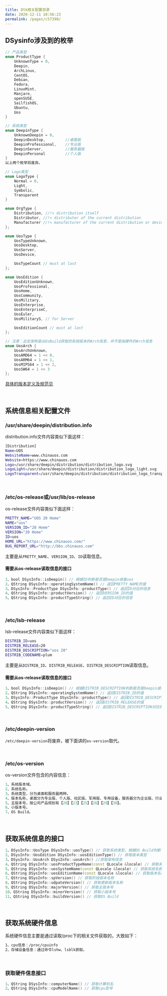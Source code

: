 ```yaml
---
title: Dtk相关配置目录
date: 2020-12-11 10:56:23
permalink: /pages/c57390/
---
```




## DSysinfo涉及到的枚举

```cpp
// 产品类型
enum ProductType {
    UnknownType = 0,
    Deepin,
    ArchLinux,
    CentOS,
    Debian,
    Fedora,
    LinuxMint,
    Manjaro,
    openSUSE,
    SailfishOS,
    Ubuntu,
    Uos
}

// 系统类型
enum DeepinType {
    UnknownDeepin = 0,
    DeepinDesktop,         //桌面版
    DeepinProfessional,    //专业版
    DeepinServer,          //服务器版
    DeepinPersonal         //个人版
}
以上两个枚举将废弃。

// Logo类型
enum LogoType {
    Normal = 0,
    Light,
    Symbolic,
    Transparent
}

enum OrgType {
    Distribution, //!< distribution itself
    Distributor, //!< distributer of the current distribution
    Manufacturer //!< manufacturer of the current distribution or device
};

enum UosType {
    UosTypeUnknown,
    UosDesktop,
    UosServer,
    UosDevice,

    UosTypeCount // must at last
};

enum UosEdition {
    UosEditionUnknown,
    UosProfessional,
    UosHome,
    UosCommunity,
    UosMilitary,
    UosEnterprise,
    UosEnterpriseC,
    UosEuler,
    UosMilitaryS, // for Server

    UosEditionCount // must at last
};

// 注意：此处架构是从OsBuild获取的系统版本的Arch信息，并不是指硬件的Arch信息
enum UosArch {
    UosArchUnknown,
    UosAMD64 = 1 << 0,
    UosARM64 = 1 << 1,
    UosMIPS64 = 1 << 2,
    UosSW64 = 1 << 3
};
```

[具体的版本定义及规范见](后面补上) 

<br>

## 系统信息相关配置文件

### /usr/share/deepin/distribution.info

distribution.info文件内容类似下面这样：

```bash
[Distribution]
Name=UOS
WebsiteName=www.chinauos.com
Website=https://www.chinauos.com
Logo=/usr/share/deepin/distribution/distribution_logo.svg
LogoLight=/usr/share/deepin/distribution/distribution_logo_light.svg
LogoTransparent=/usr/share/deepin/distribution/distribution_logo_transparent.svg
```

<br>

### /etc/os-release或/usr/lib/os-release

os-release文件内容类似下面这样：

```bash
PRETTY_NAME="UOS 20 Home"
NAME="uos"
VERSION_ID="20 Home"
VERSION="20 Home"
ID=uos
HOME_URL="https://www.chinauos.com/"
BUG_REPORT_URL="http://bbs.chinauos.com"
```

主要是从`PRETTY_NAME`、`VERSION_ID`、`ID`读取信息。

#### 需要从os-release读取信息的接口

```cpp
1、bool DSysInfo::isDeepin() // 根据ID判断是否是Deepin或者uos
2、QString DSysInfo::operatingSystemName() // 返回PRETTY_NAME的值
3、DSysInfo::ProductType DSysInfo::productType() // 返回ID对应的信息
4、QString DSysInfo::productVersion() // 返回VERSION_ID的值
5、QString DSysInfo::productTypeString() // 返回ID对应的信息
```

<br>

### /etc/lsb-release

lsb-release文件内容类似下面这样：

```bash
DISTRIB_ID=uos
DISTRIB_RELEASE=20
DISTRIB_DESCRIPTION="uos 20"
DISTRIB_CODENAME=plum
```

主要是从`DISTRIB_ID`、`DISTRIB_RELEASE`、`DISTRIB_DESCRIPTION`读取信息。

#### 需要从os-release读取信息的接口

```cpp
1、bool DSysInfo::isDeepin() // 根据DISTRIB_DESCRIPTION判断是否是Deepin或者uos
2、QString DSysInfo::operatingSystemName() // 返回DISTRIB_ID的值
3、DSysInfo::ProductType DSysInfo::productType() // 返回DISTRIB_DESCRIPTION对应的信息
4、QString DSysInfo::productVersion() // 返回DISTRIB_RELEASE的值
5、QString DSysInfo::productTypeString() // 返回DISTRIB_DESCRIPTION对应的信息
```

<br>

### /etc/deepin-version

`/etc/deepin-version`将废弃，被下面讲的`os-version`取代。

<br>

### /etc/os-version

os-version文件包含的内容信息：

```cpp
1、系统版本域。
2、系统名称。
3、系统类型，分为桌面和服务器两种。
4、版本名称，桌面分为专业版、个人版、社区版、军用版、专用设备，服务器分为企业版、行业版、欧拉版、军用版。
5、主版本号，按公司产品规划有【20】【23】【25】【26】【29】【30】。
6、小版本号。
7、OS Build。
```

<br>

## 获取系统信息的接口

```cpp
1、DSysInfo::UosType DSysInfo::uosType() // 获取系统类型，根据OS Build判断
2、DSysInfo::UosEdition DSysInfo::uosEditionType() // 获取版本类型
3、DSysInfo::UosArch DSysInfo::uosArch() //获取架构信息
4、QString DSysInfo::uosProductTypeName(const QLocale &locale) // 获取系统类型，根据locale来返回对应的字符串，比如英文的话可能返回的是"Desktop"/"Server"/"Device"
5、QString DSysInfo::uosSystemName(const QLocale &locale) // 获取系统名称，比如英文的话返回"Uniontech OS"
6、QString DSysInfo::uosEditionName(const QLocale &locale) // 获取版本名称，比如英文的话返回"Professional"/"Home"/"Community"...
7、QString DSysInfo::spVersion() // 获取阶段版本名称
8、QString DSysInfo::udpateVersion() // 获取更新版本名称
9、QString DSysInfo::majorVersion() // 获取主版本号
10、QString DSysInfo::minorVersion() // 获取小版本号
11、QString DSysInfo::buildVersion() // 获取OS Build
```

<br>

## 获取系统硬件信息

系统硬件信息主要是通过读取/proc下的相关文件获取的，大致如下：

```bash
1、cpu信息：/proc/cpuinfo
2、存储设备信息：通过命令lshw、lsblk获取。
```

<br>

### 获取硬件信息接口

```cpp
1、QString DSysInfo::computerName() // 获取计算机名
2、QString DSysInfo::cpuModelName() // 获取cpu型号
```

